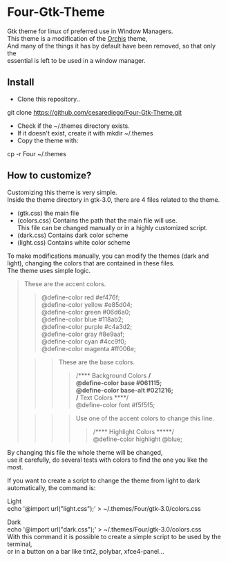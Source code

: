 # Four-Gtk-Theme
Gtk theme for linux of preferred use in Window Managers.  
This theme is a modification of the [Orchis](https://github.com/vinceliuice/Orchis-theme) theme,  
And many of the things it has by default have been removed, so that only the  
essential is left to be used in a window manager.

## Install
- Clone this repository..  

git clone https://github.com/cesarediego/Four-Gtk-Theme.git   
- Check if the ~/.themes directory exists.  
- If it doesn't exist, create it with mkdir ~/.themes  
- Copy the theme with:  

cp -r Four ~/.themes  

## How to customize?
Customizing this theme is very simple.  
Inside the theme directory in gtk-3.0, there are 4 files related to the theme.  
- (gtk.css) the main file  
- (colors.css) Contains the path that the main file will use.  
This file can be changed manually or in a highly customized script.  
- (dark.css) Contains dark color scheme  
- (light.css) Contains white color scheme  

To make modifications manually, you can modify the themes (dark and light), changing the colors that are contained in these files.  
The theme uses simple logic.  
  
> These are the accent colors.  
>> @define-color red #ef476f;  
>> @define-color yellow #e85d04;  
>> @define-color green #06d6a0;  
>> @define-color blue #118ab2;  
>> @define-color purple #c4a3d2;  
>> @define-color gray #8e9aaf;  
>> @define-color cyan #4cc9f0;  
>> @define-color magenta #ff006e;  
>    
>>> These are the base colors.  
>>>> /**** Background Colors ****/  
>>>> @define-color base #061115;  
>>>> @define-color base-alt #021216;  
>>>> /**** Text Colors ****/  
>>>> @define-color font #f5f5f5;  
>  
>>>> Use one of the accent colors to change this line.  
>>>>> /**** Highlight Colors *****/  
>>>>> @define-color highlight @blue;  
  
By changing this file the whole theme will be changed,  
use it carefully, do several tests with colors to find the one you like the most.  
  
If you want to create a script to change the theme from light to dark automatically, the command is:  
  

Light  
echo '@import url("light.css");' > ~/.themes/Four/gtk-3.0/colors.css  
  

Dark  
echo '@import url("dark.css");' > ~/.themes/Four/gtk-3.0/colors.css  
With this command it is possible to create a simple script to be used by the terminal,  
or in a button on a bar like tint2, polybar, xfce4-panel...